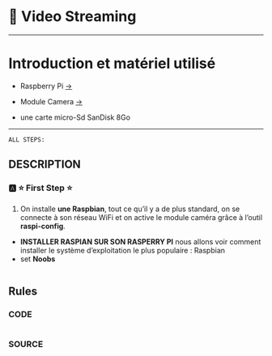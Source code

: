#  :pushpin: Video Streaming

---
# Introduction et matériel utilisé
* Raspberry Pi [->](https://www.amazon.fr/gp/product/B00Q8MM4PI/ref=as_li_tl?ie=UTF8&camp=1642&creative=6746&creativeASIN=B00Q8MM4PI&linkCode=as2&tag=magdiblog-21&linkId=ILNQLTZCCS5EITBS)

* Module Camera [->](https://www.amazon.fr/gp/product/B00E1GGE40/ref=as_li_tl?ie=UTF8&camp=1642&creative=6746&creativeASIN=B00E1GGE40&linkCode=as2&tag=magdiblog-21&linkId=5AG5Y5WRP3IRFDAU)

* une carte micro-Sd SanDisk 8Go
 
---
```{r setup, include=FALSE}
ALL STEPS:
```
DESCRIPTION
--------------------------------------------------
### :a: :star: First Step :star:
1. On installe **une Raspbian**, tout ce qu’il y a de plus standard, on se connecte à son réseau WiFi et on active le module caméra grâce à l’outil **raspi-config**.
  * **INSTALLER RASPIAN SUR SON RASPERRY PI**
  nous allons voir comment installer le système d’exploitation le plus populaire : Raspbian
   * set **Noobs**

```{r}
```
Rules
--------------------------------------------------
### CODE
```{r}

```
### SOURCE
```{r}
```



